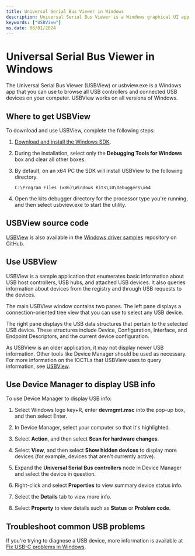 ```yaml
---
title: Universal Serial Bus Viewer in Windows
description: Universal Serial Bus Viewer is a Windows graphical UI app that you can use to browse all USB controllers and connected USB devices on your computer.
keywords: ["USBView"]
ms.date: 08/01/2024
---
```


# Universal Serial Bus Viewer in Windows

The Universal Serial Bus Viewer (USBView) or usbview.exe is a Windows app that you can use to browse all USB controllers and connected USB devices on your computer. USBView works on all versions of Windows.

## Where to get USBView

To download  and use USBView, complete the following steps:

1. [Download and install the Windows SDK](https://developer.microsoft.com/windows/downloads/windows-sdk/).

1. During the installation, select only the **Debugging Tools for Windows** box and clear all other boxes.

1. By default, on an x64 PC the SDK will install USBView to the following directory.

   `C:\Program Files (x86)\Windows Kits\10\Debuggers\x64`

1. Open the kits debugger directory for the processor type you're running, and then select usbview.exe to start the utility.

## USBView source code

[USBView](https://github.com/Microsoft/Windows-driver-samples/tree/main/usb/usbview) is also available in the [Windows driver samples](https://github.com/Microsoft/Windows-driver-samples) repository on GitHub.

## Use USBView

USBView is a sample application that enumerates basic information about USB host controllers, USB hubs, and attached USB devices. It also queries information about devices from the registry and through USB requests to the devices.

The main USBView window contains two panes. The left pane displays a connection-oriented tree view that you can use to select any USB device.

The right pane displays the USB data structures that pertain to the selected USB device. These structures include Device, Configuration, Interface, and Endpoint Descriptors, and the current device configuration.

As USBView is an older application, it may not display newer USB information. Other tools like Device Manager should be used as necessary. For more information on the IOCTLs that USBView uses to query information, see [USBView](https://github.com/Microsoft/Windows-driver-samples/tree/main/usb/usbview).

## Use Device Manager to display USB info

To use Device Manager to display USB info:

1. Select Windows logo key+R, enter **devmgmt.msc** into the pop-up box, and then select Enter.

1. In Device Manager, select your computer so that it's highlighted.

1. Select **Action**, and then select **Scan for hardware changes**.

1. Select **View**, and then select **Show hidden devices** to display more devices (for example, devices that aren't currently active).

1. Expand the **Universal Serial Bus controllers** node in Device Manager and select the device in question.

1. Right-click and select **Properties** to view summary device status info.

1. Select the **Details** tab to view more info.

1. Select **Property** to view details such as **Status** or **Problem code**.

## Troubleshoot common USB problems

If you're trying to diagnose a USB device, more information is available at [Fix USB-C problems in Windows](https://support.microsoft.com/windows/fix-usb-c-problems-in-windows-f4e0e529-74f5-cdae-3194-43743f30eed2).
